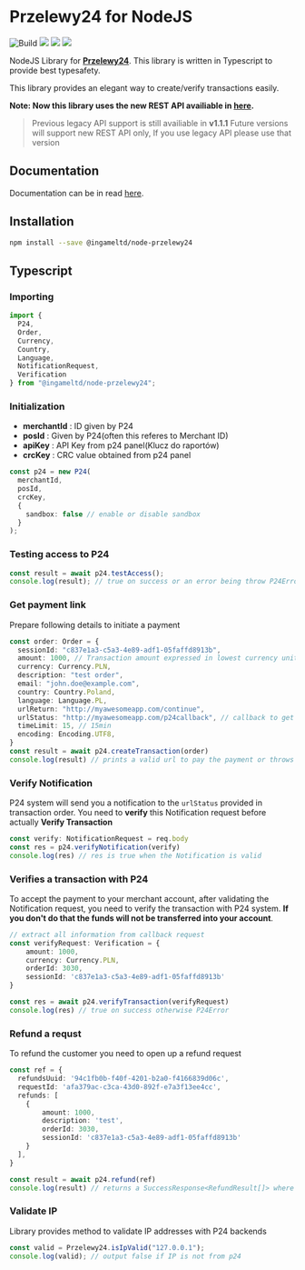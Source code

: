 # Przelewy24 for NodeJS

![Build](https://github.com/ingameltd/node-przelewy24/workflows/Build/badge.svg) ![](https://img.shields.io/github/license/ingameltd/node-przelewy24) ![](https://img.shields.io/npm/v/@ingameltd/node-przelewy24) ![](https://img.shields.io/github/last-commit/ingameltd/node-przelewy24)

NodeJS Library for [**Przelewy24**](https://przelewy24.pl/). This library is written in Typescript to provide
best typesafety.

This library provides an elegant way to create/verify transactions easily.

**Note: Now this library uses the new REST API availiable in [here](https://developers.przelewy24.pl/index.php?en).**

> Previous legacy API support is still availiable in **v1.1.1**
> Future versions will support new REST API only, If you use legacy API please use that version

## Documentation

Documentation can be in read [here](https://ingameltd.github.io/node-przelewy24).

## Installation

```bash
npm install --save @ingameltd/node-przelewy24
```

## Typescript

### Importing

```typescript
import {
  P24,
  Order,
  Currency,
  Country,
  Language,
  NotificationRequest,
  Verification
} from "@ingameltd/node-przelewy24";
```

### Initialization

- **merchantId** : ID given by P24
- **posId** : Given by P24(often this referes to Merchant ID)
- **apiKey** : API Key from p24 panel(Klucz do raportów)
- **crcKey** : CRC value obtained from p24 panel

```typescript
const p24 = new P24(
  merchantId, 
  posId, 
  crcKey, 
  { 
    sandbox: false // enable or disable sandbox
  }
);
```

### Testing access to P24

```typescript
const result = await p24.testAccess();
console.log(result); // true on success or an error being throw P24Error
```

### Get payment link

Prepare following details to initiate a payment

```typescript
const order: Order = {
  sessionId: "c837e1a3-c5a3-4e89-adf1-05faffd8913b",
  amount: 1000, // Transaction amount expressed in lowest currency unit, e.g. 1.23 PLN = 123
  currency: Currency.PLN,
  description: "test order",
  email: "john.doe@example.com",
  country: Country.Poland,
  language: Language.PL,
  urlReturn: "http://myawesomeapp.com/continue",
  urlStatus: "http://myawesomeapp.com/p24callback", // callback to get notification
  timeLimit: 15, // 15min
  encoding: Encoding.UTF8,
}
const result = await p24.createTransaction(order)
console.log(result) // prints a valid url to pay the payment or throws an error
```

### Verify Notification

P24 system will send you a notification to the `urlStatus` provided in
transaction order. You need to **verify** this Notification request before actually **Verify Transaction**

```typescript
const verify: NotificationRequest = req.body
const res = p24.verifyNotification(verify)
console.log(res) // res is true when the Notification is valid
```

### Verifies a transaction with P24

To accept the payment to your merchant account, after validating the Notification
request, you need to verify the transaction with P24 system. **If you don't do that the funds will not be transferred into your account**.

```typescript
// extract all information from callback request
const verifyRequest: Verification = {
    amount: 1000,
    currency: Currency.PLN,
    orderId: 3030,
    sessionId: 'c837e1a3-c5a3-4e89-adf1-05faffd8913b'
}

const res = await p24.verifyTransaction(verifyRequest)
console.log(res) // true on success otherwise P24Error
```

### Refund a requst

To refund the customer you need to open up a refund request

```typescript
const ref = {
  refundsUuid: '94c1fb0b-f40f-4201-b2a0-f4166839d06c',
  requestId: 'afa379ac-c3ca-43d0-892f-e7a3f13ee4cc',
  refunds: [
    {
        amount: 1000,
        description: 'test',
        orderId: 3030,
        sessionId: 'c837e1a3-c5a3-4e89-adf1-05faffd8913b'
    }
  ],
}

const result = await p24.refund(ref)
console.log(result) // returns a SuccessResponse<RefundResult[]> where you can find about each refund request in array
```

### Validate IP

Library provides method to validate IP addresses with P24 backends

```typescript
const valid = Przelewy24.isIpValid("127.0.0.1");
console.log(valid); // output false if IP is not from p24
```
